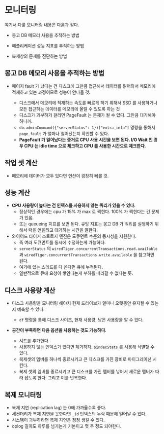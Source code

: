 # 모니터링 

여기서 다룰 모니터링 내용은 다음과 같다. 

- 몽고 DB 메모리 사용을 추적하는 방법 

- 애플리케이션 성능 지표를 추적하는 방법 

- 복제상의 문제를 진단하는 방법 

## 몽고 DB 메모리 사용을 추적하는 방법 

- 페이지 fault 가 났다는 건 디스크에 그만큼 접근해서 데이터를 읽어와서 메모리에 적재하고 있는 과정이므로 성능이 안나올 것.

  - 디스크에서 메모리에 적재하는 속도를 빠르게 하기 위해서 SSD 를 사용하거나 모든 접근하는 데이터를 메모리에 올릴 수 있도록 하는 것 
  - 디스크가 과부하가 걸리면 PageFault 는 문제가 될 수 있다. 그만큼 대기해야 하니까.
  - `db.adminCommand({"serverStatus": 1})["extra_info"]` 명령을 통해서 `page_fault` 가 얼마나 일어났는지 확인할 수 있다.
  - **PageFault 가 일어났다는 증거로 CPU 사용 시간을 보면 된다. I/O Wait 인 경우 CPU 는 idle time 으로 체크하고 CPU 를 사용한 시간으로 체크한다.** 


## 작업 셋 계산

- 메모리에 데이터가 모두 있다면 연산이 굉장히 빠를 것.

## 성능 계산 

- **CPU 사용량이 높다는 건 인덱스를 사용하지 않는 쿼리가 있을 수 있다.**
  - 정상적인 경우에는 cpu 가 15% 가 max 로 찍힌다. 100% 가 찍힌다는 건 문제가 있음.
  - 또는 queueing 지표를 보면 된다. 큐잉 지표는 몽고 DB 가 쿼리를 실행하기 위해서 락을 얻을려고 대기하는 시간을 말한다.
- 와이어드 타이거 스토로지 엔진은 도큐먼트 수준의 동시성을 지원한다. 
  - 즉 여러 도큐먼트를 동시에 수정하는게 가능하다. 
  - `serverStatus` 의 `wiredTiger.concurrentTransactions.read.available` 과 `wiredTiger.concurrentTransactions.write.available` 을 참고하면 된다. 
  - 여기에 있는 스레드를 다 쓴다면 큐에 누적된다. 
  - 일반적으로 큐에 요청이 쌓인다는게 부하를 따라갈 수 없다는 뜻.

## 디스크 사용량 계산

- 디스크 사용량을 모니터링 해야지 현재 드라이브가 얼마나 오랫동안 유지될 수 있는지 예측할 수 있다.
  - `df` 명령을 통해 디스크 사이즈, 현재 사용량, 남은 사용량을 알 수 있다.

- **공간이 부족하면 다음 옵션을 사용하는 것도 가능하다.** 
  - 샤드를 추가한다.
  - 사용하지 않는 인덱스가 있다면 제거하자. `$indexStats` 를 사용해 식별할 수 있다. 
  - 복제셋의 멤버를 하나씩 종료시키고 큰 디스크를 가진 장비로 마이그레이션 시킨다.
  - 복제 셋의 멤버를 종료시키고 큰 디스크를 가진 멤버를 넣어서 새로운 멤버가 따라 잡도록 한다. 그리고 이를 반복한다.

## 복제 모니터링

- 복제 지연 (replication lag) 는 0에 가까울수록 좋다.
- 세컨더리가 복제 지연을 못한다면 `_id` 인덱스의 누락 때문에 일어날 수 있다.
- 시스템이 과부하라면 복제 지연은 점점 생길 수 있다. 
- oplog 길이도 하루를 넘기는게 기본이고 몇 주 정도 되야한다.
